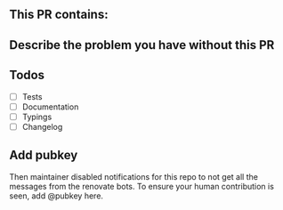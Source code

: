 <!-- REMOVE EVERYTHING WRITTEN IN UPPERCASE -->

<!-- IMPORTANT:
  - EACH CHANGE TO THE SOURCE CODE, REQUIRES AT LEAST ONE TEST
    THAT COVERS THE CHANGE IN BEHAVIOR.
-->

<!--
  TO LEARN HOW TO MAKE THE PERFECT PULL REQUEST, READ THIS:
  https://simonwillison.net/2022/Oct/29/the-perfect-commit/
-->

## This PR contains:
<!--
 - IMPROVED DOCS
 - IMPROVED TESTS
 - IMPROVED typings
 - A BUGFIX
 - A NEW FEATURE
 - A BREAKING CHANGE
 - SOMETHING ELSE
-->

## Describe the problem you have without this PR
<!-- DESCRIBE PROBLEM HERE OR LINK TO AN ISSUE -->

## Todos <!-- REMOVE THIS BLOCK OR PARTS OF IT IF NOT NEEDED -->
- [ ] Tests
- [ ] Documentation
- [ ] Typings
- [ ] Changelog

## Add pubkey

Then maintainer disabled notifications for this repo to not get all the messages from the renovate bots.
To ensure your human contribution is seen, add @pubkey here.
